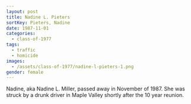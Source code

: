 ```yaml
---
layout: post
title: Nadine L. Pieters
sortKey: Pieters, Nadine
date: 1987-11-01
categories:
  - class-of-1977
tags:
  - traffic
  - homicide
images:
  - /assets/class-of-1977/nadine-l-pieters-1.png
gender: female
---
```


Nadine, aka Nadine L. Miller, passed away in November of 1987. She was struck by a drunk driver in Maple Valley shortly after the 10 year reunion.
